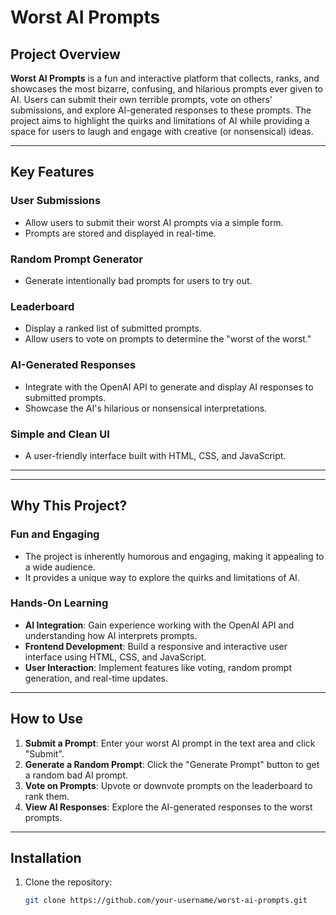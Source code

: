 # Worst AI Prompts

## Project Overview

**Worst AI Prompts** is a fun and interactive platform that collects, ranks, and showcases the most bizarre, confusing, and hilarious prompts ever given to AI. Users can submit their own terrible prompts, vote on others' submissions, and explore AI-generated responses to these prompts. The project aims to highlight the quirks and limitations of AI while providing a space for users to laugh and engage with creative (or nonsensical) ideas.

---

## Key Features

### User Submissions
- Allow users to submit their worst AI prompts via a simple form.
- Prompts are stored and displayed in real-time.

### Random Prompt Generator
- Generate intentionally bad prompts for users to try out.

### Leaderboard
- Display a ranked list of submitted prompts.
- Allow users to vote on prompts to determine the "worst of the worst."

### AI-Generated Responses
- Integrate with the OpenAI API to generate and display AI responses to submitted prompts.
- Showcase the AI's hilarious or nonsensical interpretations.

### Simple and Clean UI
- A user-friendly interface built with HTML, CSS, and JavaScript.

---



---

## Why This Project?

### Fun and Engaging
- The project is inherently humorous and engaging, making it appealing to a wide audience.
- It provides a unique way to explore the quirks and limitations of AI.

### Hands-On Learning
- **AI Integration**: Gain experience working with the OpenAI API and understanding how AI interprets prompts.
- **Frontend Development**: Build a responsive and interactive user interface using HTML, CSS, and JavaScript.
- **User Interaction**: Implement features like voting, random prompt generation, and real-time updates.

---

## How to Use

1. **Submit a Prompt**: Enter your worst AI prompt in the text area and click "Submit".
2. **Generate a Random Prompt**: Click the "Generate Prompt" button to get a random bad AI prompt.
3. **Vote on Prompts**: Upvote or downvote prompts on the leaderboard to rank them.
4. **View AI Responses**: Explore the AI-generated responses to the worst prompts.

---

## Installation

1. Clone the repository:
   ```bash
   git clone https://github.com/your-username/worst-ai-prompts.git  